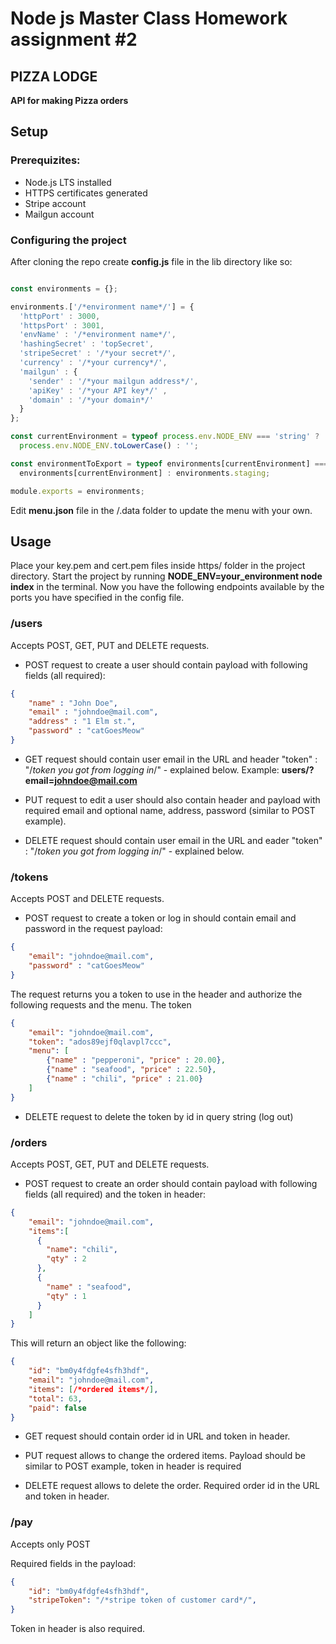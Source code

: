 # Node js Master Class Homework assignment #2
## PIZZA LODGE

**API for making Pizza orders**

## Setup

### Prerequizites:
- Node.js LTS installed
- HTTPS certificates generated
- Stripe account
- Mailgun account

### Configuring the project
After cloning the repo create **config.js** file in the lib directory like so:

```Javascript

const environments = {};

environments.['/*environment name*/'] = {
  'httpPort' : 3000,
  'httpsPort' : 3001,
  'envName' : '/*environment name*/',
  'hashingSecret' : 'topSecret',
  'stripeSecret' : '/*your secret*/',
  'currency' : '/*your currency*/',
  'mailgun' : {
    'sender' : '/*your mailgun address*/',
    'apiKey' : '/*your API key*/' ,
    'domain' : '/*your domain*/'
  }
};

const currentEnvironment = typeof process.env.NODE_ENV === 'string' ?
  process.env.NODE_ENV.toLowerCase() : '';

const environmentToExport = typeof environments[currentEnvironment] === 'object' ?
  environments[currentEnvironment] : environments.staging;

module.exports = environments;

```
Edit **menu.json** file in the /.data folder to update the menu with your own.


## Usage

Place your key.pem and cert.pem files inside https/ folder in the project directory.
Start the project by running **NODE_ENV=your_environment node index** in the terminal.
Now you have the following endpoints available by the ports you have specified in the config file.

### /users
Accepts POST, GET, PUT and DELETE requests.

- POST request to create a user should contain payload with following fields (all required):
```JSON
{
    "name" : "John Doe",
    "email" : "johndoe@mail.com",
    "address" : "1 Elm st.",
    "password" : "catGoesMeow"
}

```

- GET request should contain user email in the URL and header "token" : "/*token you got from logging in*/" - explained below.
Example: **users/?email=johndoe@mail.com**

- PUT request to edit a user should also contain header and payload with required email and optional name, address, password (similar to POST example).

- DELETE request should contain user email in the URL and eader "token" : "/*token you got from logging in*/" - explained below.


### /tokens
Accepts POST and DELETE requests.

- POST request to create a token or log in should contain email and password in the request payload:

```JSON
{
    "email": "johndoe@mail.com",
    "password" : "catGoesMeow"
}

```
The request returns you a token to use in the header and authorize the following requests and the menu. The token 

```JSON
{
    "email": "johndoe@mail.com",
    "token": "ados89ejf0qlavpl7ccc",
    "menu": [
        {"name" : "pepperoni", "price" : 20.00},
        {"name" : "seafood", "price" : 22.50},
        {"name" : "chili", "price" : 21.00}
    ]
}
```

- DELETE request to delete the token by id in query string (log out)


### /orders
Accepts POST, GET, PUT and DELETE requests.

- POST request to create an order should contain payload with following fields (all required) and the token in header:

```JSON
{
    "email": "johndoe@mail.com",
    "items":[
      {
        "name": "chili",
        "qty" : 2
      },
      {
        "name" : "seafood",
        "qty" : 1
      }
    ]
}
```

This will return an object like the following:

```JSON
{
    "id": "bm0y4fdgfe4sfh3hdf",
    "email": "johndoe@mail.com",
    "items": [/*ordered items*/],
    "total": 63,
    "paid": false
}
```
- GET request should contain order id in URL and token in header.

- PUT request allows to change the ordered items. Payload should be similar to POST example, token in header is required

- DELETE request allows to delete the order. Required order id in the URL and token in header.

### /pay

Accepts only POST

Required fields in the payload:

```JSON
{
    "id": "bm0y4fdgfe4sfh3hdf",
    "stripeToken": "/*stripe token of customer card*/",
}
```
Token in header is also required.


